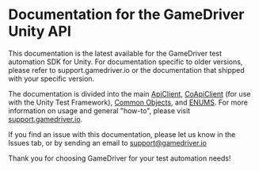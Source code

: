 # Documentation for the GameDriver Unity API

This documentation is the latest available for the GameDriver test automation SDK for Unity. For documentation specific to older versions, please refer to support.gamedriver.io or the documentation that shipped with your specific version.

The documentation is divided into the main [ApiClient](https://github.com/GameDriver-io/gdio.unity_api.doc/blob/main/gdio.unity_api.v2/ApiClient.md), [CoApiClient](https://github.com/GameDriver-io/gdio.unity_api.doc/blob/main/gdio.unity_api.v2/CoApiClient.md) (for use with the Unity Test Framework), [Common Objects](https://github.com/GameDriver-io/gdio.unity_api.doc/blob/main/gdio.common.objects.md), and [ENUMS](https://github.com/GameDriver-io/gdio.unity_api.doc/blob/main/ENUMS.md). For more information on usage and general "how-to", please visit [support.gamedriver.io](https://support.gamedriver.io).

If you find an issue with this documentation, please let us know in the Issues tab, or by sending an email to support@gamedriver.io

Thank you for choosing GameDriver for your test automation needs!
